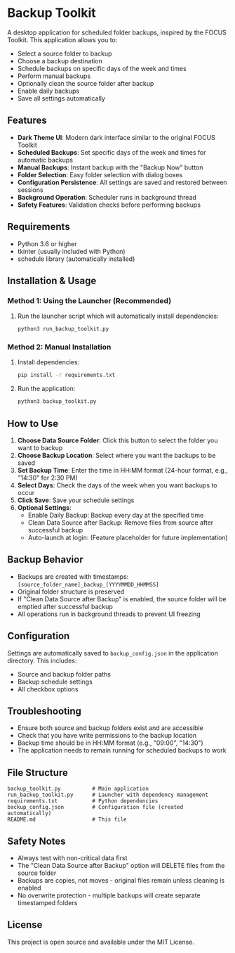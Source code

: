 # Backup Toolkit

A desktop application for scheduled folder backups, inspired by the FOCUS Toolkit. This application allows you to:

- Select a source folder to backup
- Choose a backup destination
- Schedule backups on specific days of the week and times
- Perform manual backups
- Optionally clean the source folder after backup
- Enable daily backups
- Save all settings automatically

## Features

- **Dark Theme UI**: Modern dark interface similar to the original FOCUS Toolkit
- **Scheduled Backups**: Set specific days of the week and times for automatic backups
- **Manual Backups**: Instant backup with the "Backup Now" button
- **Folder Selection**: Easy folder selection with dialog boxes
- **Configuration Persistence**: All settings are saved and restored between sessions
- **Background Operation**: Scheduler runs in background thread
- **Safety Features**: Validation checks before performing backups

## Requirements

- Python 3.6 or higher
- tkinter (usually included with Python)
- schedule library (automatically installed)

## Installation & Usage

### Method 1: Using the Launcher (Recommended)

1. Run the launcher script which will automatically install dependencies:
   ```bash
   python3 run_backup_toolkit.py
   ```

### Method 2: Manual Installation

1. Install dependencies:
   ```bash
   pip install -r requirements.txt
   ```

2. Run the application:
   ```bash
   python3 backup_toolkit.py
   ```

## How to Use

1. **Choose Data Source Folder**: Click this button to select the folder you want to backup
2. **Choose Backup Location**: Select where you want the backups to be saved
3. **Set Backup Time**: Enter the time in HH:MM format (24-hour format, e.g., "14:30" for 2:30 PM)
4. **Select Days**: Check the days of the week when you want backups to occur
5. **Click Save**: Save your schedule settings
6. **Optional Settings**:
   - Enable Daily Backup: Backup every day at the specified time
   - Clean Data Source after Backup: Remove files from source after successful backup
   - Auto-launch at login: (Feature placeholder for future implementation)

## Backup Behavior

- Backups are created with timestamps: `[source_folder_name]_backup_[YYYYMMDD_HHMMSS]`
- Original folder structure is preserved
- If "Clean Data Source after Backup" is enabled, the source folder will be emptied after successful backup
- All operations run in background threads to prevent UI freezing

## Configuration

Settings are automatically saved to `backup_config.json` in the application directory. This includes:
- Source and backup folder paths
- Backup schedule settings
- All checkbox options

## Troubleshooting

- Ensure both source and backup folders exist and are accessible
- Check that you have write permissions to the backup location
- Backup time should be in HH:MM format (e.g., "09:00", "14:30")
- The application needs to remain running for scheduled backups to work

## File Structure

```
backup_toolkit.py          # Main application
run_backup_toolkit.py      # Launcher with dependency management  
requirements.txt           # Python dependencies
backup_config.json         # Configuration file (created automatically)
README.md                  # This file
```

## Safety Notes

- Always test with non-critical data first
- The "Clean Data Source after Backup" option will DELETE files from the source folder
- Backups are copies, not moves - original files remain unless cleaning is enabled
- No overwrite protection - multiple backups will create separate timestamped folders

## License

This project is open source and available under the MIT License.